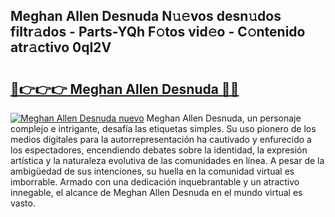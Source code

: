 ## Meghan Allen Desnuda N𝚞𝚎vos desn𝚞dos filtr𝚊dos - Parts-YQh F𝚘tos vid𝚎o - C𝚘ntenido atr𝚊ctivo 0qI2V

# <h2><a href="http://mbbgmv.tromn.icu/?c=Meghan+Allen+Desnuda">🔗👉👉👉 Meghan Allen Desnuda 🔗🔗</a></h2>

[![Meghan Allen Desnuda nuevo](https://i.imgur.com/pEAQMta.gif)](http://mbbgmv.tromn.icu/?c=Meghan+Allen+Desnuda)
Meghan Allen Desnuda, un personaje complejo e intrigante, desafía las etiquetas simples. Su uso pionero de los medios digitales para la autorrepresentación ha cautivado y enfurecido a los espectadores, encendiendo debates sobre la identidad, la expresión artística y la naturaleza evolutiva de las comunidades en línea. A pesar de la ambigüedad de sus intenciones, su huella en la comunidad virtual es imborrable. Armado con una dedicación inquebrantable y un atractivo innegable, el alcance de Meghan Allen Desnuda en el mundo virtual es vasto.

